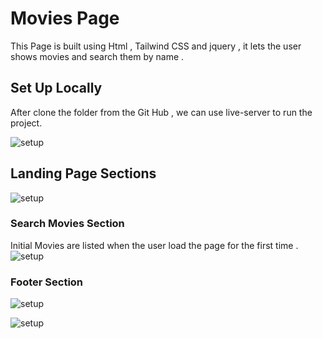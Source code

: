 # Movies Page
This Page is built using Html , Tailwind CSS and jquery , it lets the user shows movies and search them by name . 

## Set Up Locally 
After clone the folder from the Git Hub , we can use live-server to run the project.


![setup](https://user-images.githubusercontent.com/46220562/106352235-eee7c200-62e9-11eb-8fce-fa40a3e5350f.PNG)

## Landing Page Sections

![setup](https://user-images.githubusercontent.com/46220562/106352314-b72d4a00-62ea-11eb-8cd6-fa34a8fb9887.PNG)

### Search Movies Section
Initial Movies are listed when the user load the page for the first time .
![setup](https://user-images.githubusercontent.com/46220562/106352327-dcba5380-62ea-11eb-94f2-b10f01788fef.PNG)

### Footer Section

![setup](https://user-images.githubusercontent.com/46220562/106352362-2145ef00-62eb-11eb-8a8d-8fdb3ab7c14a.PNG)

![setup](https://user-images.githubusercontent.com/46220562/106352376-3e7abd80-62eb-11eb-8d3c-769d155287ff.PNG)


